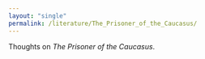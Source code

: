 ```yaml
---
layout: "single"
permalink: /literature/The_Prisoner_of_the_Caucasus/
---
```


Thoughts on *The Prisoner of the Caucasus*.